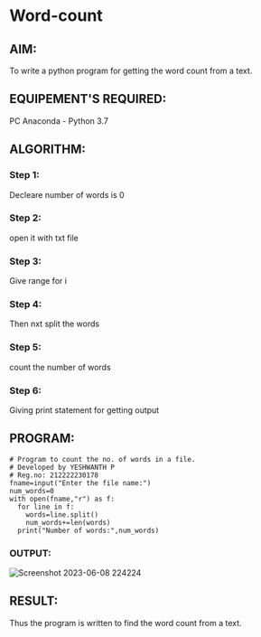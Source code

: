 # Word-count
## AIM:
To write a python program for getting the word count from a text.
## EQUIPEMENT'S REQUIRED: 
PC
Anaconda - Python 3.7
## ALGORITHM: 
### Step 1:
Decleare number of words is 0

### Step 2: 
open it with txt file

### Step 3: 
Give range for i

### Step 4:  
Then nxt split the words

### Step 5: 
count the number of words

### Step 6: 
Giving print statement for getting output

## PROGRAM:
```
# Program to count the no. of words in a file.
# Developed by YESHWANTH P
# Reg.no: 212222230178
fname=input("Enter the file name:")
num_words=0
with open(fname,"r") as f:
  for line in f:
    words=line.split()
    num_words+=len(words)
  print("Number of words:",num_words)
```

### OUTPUT:
![Screenshot 2023-06-08 224224](https://github.com/Yeshwanthperumal/Word-count/assets/119476088/0e330324-8084-4ba3-94fe-71a91a3cdeed)

## RESULT:
Thus the program is written to find the word count from a text.
